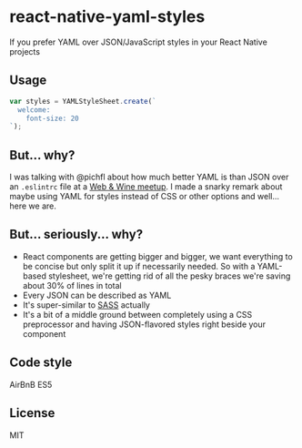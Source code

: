 # react-native-yaml-styles
If you prefer YAML over JSON/JavaScript styles in your React Native projects

## Usage
```javascript
var styles = YAMLStyleSheet.create(`
  welcome:
    font-size: 20
`);
```

## But... why?
I was talking with @pichfl about how much better YAML is than JSON over an `.eslintrc` file at a [Web & Wine meetup](http://www.meetup.com/de/web-and-wine/). I made a snarky remark about maybe using YAML for styles instead of CSS or other options and well... here we are.

## But... seriously... why?
- React components are getting bigger and bigger, we want everything to be concise but only split it up if necessarily needed. So with a YAML-based stylesheet, we're getting rid of all the pesky braces we're saving about 30% of lines in total
- Every JSON can be described as YAML
- It's super-similar to [SASS](http://sass-lang.com/documentation/file.INDENTED_SYNTAX.html) actually
- It's a bit of a middle ground between completely using a CSS preprocessor and having JSON-flavored styles right beside your component

## Code style
AirBnB ES5

## License
MIT

